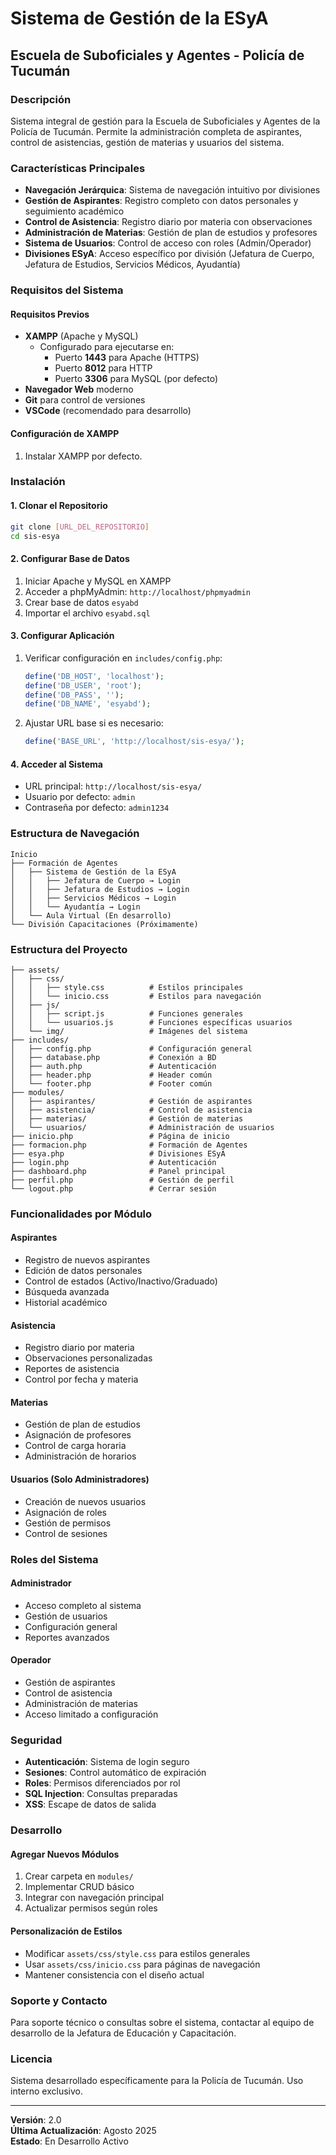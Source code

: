 # Sistema de Gestión de la ESyA
## Escuela de Suboficiales y Agentes - Policía de Tucumán

### Descripción
Sistema integral de gestión para la Escuela de Suboficiales y Agentes de la Policía de Tucumán. Permite la administración completa de aspirantes, control de asistencias, gestión de materias y usuarios del sistema.

### Características Principales
- **Navegación Jerárquica**: Sistema de navegación intuitivo por divisiones
- **Gestión de Aspirantes**: Registro completo con datos personales y seguimiento académico
- **Control de Asistencia**: Registro diario por materia con observaciones
- **Administración de Materias**: Gestión de plan de estudios y profesores
- **Sistema de Usuarios**: Control de acceso con roles (Admin/Operador)
- **Divisiones ESyA**: Acceso específico por división (Jefatura de Cuerpo, Jefatura de Estudios, Servicios Médicos, Ayudantía)

### Requisitos del Sistema

#### Requisitos Previos
- **XAMPP** (Apache y MySQL)
  - Configurado para ejecutarse en:
    - Puerto **1443** para Apache (HTTPS)
    - Puerto **8012** para HTTP
    - Puerto **3306** para MySQL (por defecto)
- **Navegador Web** moderno
- **Git** para control de versiones
- **VSCode** (recomendado para desarrollo)

#### Configuración de XAMPP
1. Instalar XAMPP por defecto.

### Instalación

#### 1. Clonar el Repositorio
```bash
git clone [URL_DEL_REPOSITORIO]
cd sis-esya
```

#### 2. Configurar Base de Datos
1. Iniciar Apache y MySQL en XAMPP
2. Acceder a phpMyAdmin: `http://localhost/phpmyadmin`
3. Crear base de datos `esyabd`
4. Importar el archivo `esyabd.sql`

#### 3. Configurar Aplicación
1. Verificar configuración en `includes/config.php`:
   ```php
   define('DB_HOST', 'localhost');
   define('DB_USER', 'root');
   define('DB_PASS', '');
   define('DB_NAME', 'esyabd');
   ```

2. Ajustar URL base si es necesario:
   ```php
   define('BASE_URL', 'http://localhost/sis-esya/');
   ```

#### 4. Acceder al Sistema
- URL principal: `http://localhost/sis-esya/`
- Usuario por defecto: `admin`
- Contraseña por defecto: `admin1234`

### Estructura de Navegación

```
Inicio
├── Formación de Agentes
│   ├── Sistema de Gestión de la ESyA
│   │   ├── Jefatura de Cuerpo → Login
│   │   ├── Jefatura de Estudios → Login
│   │   ├── Servicios Médicos → Login
│   │   └── Ayudantía → Login
│   └── Aula Virtual (En desarrollo)
└── División Capacitaciones (Próximamente)
```

### Estructura del Proyecto

```
├── assets/
│   ├── css/
│   │   ├── style.css          # Estilos principales
│   │   └── inicio.css         # Estilos para navegación
│   ├── js/
│   │   ├── script.js          # Funciones generales
│   │   └── usuarios.js        # Funciones específicas usuarios
│   └── img/                   # Imágenes del sistema
├── includes/
│   ├── config.php             # Configuración general
│   ├── database.php           # Conexión a BD
│   ├── auth.php               # Autenticación
│   ├── header.php             # Header común
│   └── footer.php             # Footer común
├── modules/
│   ├── aspirantes/            # Gestión de aspirantes
│   ├── asistencia/            # Control de asistencia
│   ├── materias/              # Gestión de materias
│   └── usuarios/              # Administración de usuarios
├── inicio.php                 # Página de inicio
├── formacion.php              # Formación de Agentes
├── esya.php                   # Divisiones ESyA
├── login.php                  # Autenticación
├── dashboard.php              # Panel principal
├── perfil.php                 # Gestión de perfil
└── logout.php                 # Cerrar sesión
```

### Funcionalidades por Módulo

#### Aspirantes
- Registro de nuevos aspirantes
- Edición de datos personales
- Control de estados (Activo/Inactivo/Graduado)
- Búsqueda avanzada
- Historial académico

#### Asistencia
- Registro diario por materia
- Observaciones personalizadas
- Reportes de asistencia
- Control por fecha y materia

#### Materias
- Gestión de plan de estudios
- Asignación de profesores
- Control de carga horaria
- Administración de horarios

#### Usuarios (Solo Administradores)
- Creación de nuevos usuarios
- Asignación de roles
- Gestión de permisos
- Control de sesiones

### Roles del Sistema

#### Administrador
- Acceso completo al sistema
- Gestión de usuarios
- Configuración general
- Reportes avanzados

#### Operador
- Gestión de aspirantes
- Control de asistencia
- Administración de materias
- Acceso limitado a configuración

### Seguridad

- **Autenticación**: Sistema de login seguro
- **Sesiones**: Control automático de expiración
- **Roles**: Permisos diferenciados por rol
- **SQL Injection**: Consultas preparadas
- **XSS**: Escape de datos de salida

### Desarrollo

#### Agregar Nuevos Módulos
1. Crear carpeta en `modules/`
2. Implementar CRUD básico
3. Integrar con navegación principal
4. Actualizar permisos según roles

#### Personalización de Estilos
- Modificar `assets/css/style.css` para estilos generales
- Usar `assets/css/inicio.css` para páginas de navegación
- Mantener consistencia con el diseño actual

### Soporte y Contacto

Para soporte técnico o consultas sobre el sistema, contactar al equipo de desarrollo de la Jefatura de Educación y Capacitación.

### Licencia

Sistema desarrollado específicamente para la Policía de Tucumán. Uso interno exclusivo.

---

**Versión**: 2.0  
**Última Actualización**: Agosto 2025  
**Estado**: En Desarrollo Activo